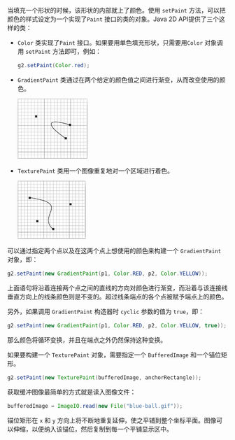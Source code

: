 当填充一个形状的时候，该形状的内部就上了颜色。使用 `setPaint` 方法，可以把颜色的样式设定为一个实现了`Paint` 接口的类的对象。Java 2D API提供了三个这样的类： 

+   `Color` 类实现了`Paint` 接口。如果要用单色填充形状，只需要用`Color` 对象调用 `setPaint` 方法即可，例如：

    ```java
    g2.setPaint(Color.red);
    ```

+   `GradientPaint` 类通过在两个给定的颜色值之间进行渐变，从而改变使用的颜色。 

    <img src="./images/07.png" alt="07" style="zoom:30%;" />

+   `TexturePaint` 类用一个图像重复地对一个区域进行着色。

    <img src="./images/08.png" alt="08" style="zoom:30%;" />

可以通过指定两个点以及在这两个点上想使用的颜色来构建一个 `GradientPaint` 对象，即：

```java
g2.setPaint(new GradientPaint(p1, Color.RED, p2, Color.YELLOW));
```

上面语句将沿着连接两个点之间的直线的方向对颜色进行渐变，而沿着与该连接线垂直方向上的线条颜色则是不变的。超过线条端点的各个点被赋予端点上的颜色。 

另外，如果调用 `GradientPaint` 构造器时 `cyclic` 参数的值为 `true`，即：

```java
g2.setPaint(new GradientPaint(p1, Color.RED, p2, Color.YELLOW, true));
```

那么颜色将循环变换，并且在端点之外仍然保持这种变换。 

如果要构建一个 `TexturePaint` 对象，需要指定一个 `BufferedImage` 和一个锚位矩形。

```java
g2.setPaint(new TexturePaint(bufferedImage, anchorRectangle));
```

获取缓冲图像最简单的方式就是读入图像文件：

```java
bufferedImage = ImageIO.read(new File("blue-ball.gif"));
```

锚位矩形在 `x` 和 `y` 方向上将不断地重复延伸，使之平铺到整个坐标平面。图像可以伸缩，以便纳入该锚位，然后复制到每一个平铺显示区中。
